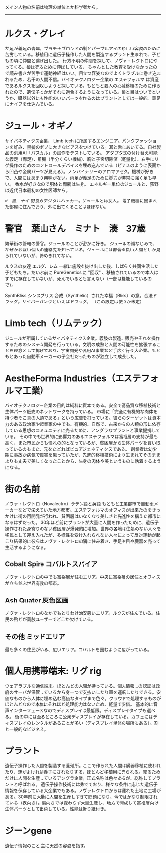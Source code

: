 メイン人物の名前は物理の単位とか科学者から。

---

# ルクス・グレイ
左足が義足の青年。プラチナブロンドの髪とパープルアイの珍しい容姿のために苦労している。移植用に遺伝子操作した人間を製造するプラント生まれで、子どもの頃に仲間と逃げ出した。
行方不明の仲間を探して、ノヴァ・レクトロにやってくる。髪は売るために伸ばしている。
ちゃんとした教育を受けなかったので読み書きが苦手で運動神経はいい。目立つ容姿なのでよくトラブルに巻き込まれるため、若干の人間不信。バイオテクノロジー企業の エステフォルマ は資産であるルクスを回収しようと探している。もともと要人の心臓移植のために作られたので、遺伝子とかがそれに適合するようになっている。髪と目はついでというか、臓器以外にも性能のいいパーツを作るのはプラントとしては一般的。義足にナイフを仕込んでいる。

# ジュール・オギノ
サイバネティクス企業、 Limb tech に所属するエンジニア。パンクファッションを好み、黒髪のボブに大きなピアスをつけている。耳と舌にあいてる。自社製品の汎用AI「パスカル」の試作をテストしている。
アダプタ式の付け替え可能な義足（両足）、肝臓（半分くらい機械）、胸と子宮切除済（軽量化）、右手にリグ操作のためのコントロールデバイスを埋め込んでいる（ピアスのように表面から凹凸や金属パーツが見える）。ノンバイナリーのアロマアセク。機械が好きで、人間にはあまり興味がない。両足が義足のために脚力が非常に強く足も早い。
香水が好きなので胴体と両腕は生身。
エネルギー単位のジュールと、荻野は近代日本最初の女性医師から。

#　凪　ナギ
野良のデジタルハッカー。ジュールとは友人。
電子機器に囲まれた部屋に住んでおり、外に出てくることはほぼない。

# 警官　葉山さん　ミナト　湊　37歳　
繁華街の管轄の警官。ジュールのことが密かに好き。
ジュールの顔なじみで、なぜかお互い個人の連絡先を知っている。ジュールには都合の良い人間としか見られていないが、諦めきれてない。

ルクスの友達
エルグ、レム
一緒に施設を抜け出した後、しばらく共同生活した子どもたち。だいぶ前に PureGenetics に "回収" 、移植されているので本人はすでに存在していないが、死んでいるとも言えない（一部は機能しているので）。

SynthBliss シンスブリス
合成（Synthetic）された幸福（Bliss）の意。合法ドラッグ。サイバーパンクといえばドラッグ。
（この設定は使うか未定）

# Limb tech（リムテック）
ジュールが所属しているサイバネティクス企業。義肢の製造、販売やそれを操作するためのシステム開発を行っている。文明の成熟と人間の可能性を拡張することを理念として掲げており、宇宙開発や汎用AI事業など手広く行う大企業。もともとあった自動車メーカーの子会社だったものが独立して成長した。

# AestheForma Industries（エステフォルマ工業）
バイオテクノロジー企業の目的は純粋に資本である。安全で高品質な移植技術と生体パーツ販売のネットワークを持っている。
市場に「完全に有機的な肉体を持つ者そこ真の人類である」という広告を打っている。彼らのターゲットは資本力のある政治家や起業家の中でも、有機的、自然で、古来からの人類の形に依存している思想のコミュニティに売るために、アングラなプラントと事業提携している。
その中でも世界的に影響力のあるエステフォルマは富裕層の支持が最も高く、また市民からも憧れの的となっているが、貧困層から生体パーツを買い取っているのもまた、元をたどればピュアジェネティクスである。
創業者は幼少期に事故か病気で障害を患っていたが、先進的移植技術により生まれてそのままよりも丈夫で美しくなったことから、生身の肉体や美というものに執着するようになる。

# 街の名前
ノヴァ・レクトロ（Novalectro）ラテン語と英語
もともと工業都市で自動車メーカーなどで栄えていた地方都市。エステフォルマのオフィスが出来たのをきっかけに街の再開発が行われ、貧困層はいなくなり美しさと先進性を構えた都市になるはずだった。
30年ほど前にプラントが大量に人間を作ったために、遺伝子操作された身寄りのない貧困層が爆発的に増加。世界の各地は住処のない人々を移民として迎え入れたが、多様性を受け入れられない人々によって反対運動が起こり結果的に彼らはノヴァ・レクトロの隅に住み着き、手足や目や臓器を売って生活するようになる。


## Cobalt Spire コバルトスパイア
ノヴァ・レクトロの中でも富裕層が住むエリア。中央に富裕層の居住とオフィスが立ち並ぶ世界有数の都市。

## Ash Quater 灰色区画
ノヴァ・レクトロのなかでもとりわけ治安悪いエリア。ルクスが住んでいる。住民の殆どが義肢ユーザーでどこか欠けている。

## その他 ミッドエリア
最も多くの住民がいる、広いエリア。コバルトを囲むように広がっている。

# 個人用携帯端末: リグ rig 
ウェアラブルな通信端末。ほとんどの人間が持っている。個人情報…の認証は政府のサーバが保管しているから身一つで支払いしたり車を運転したりできる。安価なものから人体に埋め込む高価なタイプまで色々。クラウドで処理するものがほとんどなので本体にそれほど処理能力はないため、軽量で安価。
基本的に音声インターフェースなのでディスプレイは最低限。ディスプレイタイプも選べる。
街の中には至るところに公衆ディスプレイが存在している。カフェにはディスプレイのレンタルがあることが多い（ディスプレイ単体の場所もある）。割と一般的なビジネス。

# プラント
遺伝子操作した人間を製造する養殖所。ここで作られた人間は臓器移植に使われたり、運がよければ養子にされたりする。ほとんど移植用に売られる。売るためだけに人間を生産しているアングラ企業。正式名称は色々あるが、総称してプラントと呼ばれる。
遺伝子操作技術には秀でており、様々な条件に応じた遺伝子情報を保存している大企業でもある。ノヴァレクトロからは離れた土地に工場がある。30年前に大量に人間を生産しすぎて問題になり、今ではかなり制限されている（表向き）。裏向きでは変わらず大量生産し、地方で育成して富裕層向け生体パーツとして出荷している。性能は折り紙付き。

# ジーンgene
遺伝子情報のこと
主に天然の容姿を指す。